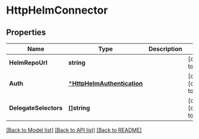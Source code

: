 # HttpHelmConnector

## Properties
Name | Type | Description | Notes
------------ | ------------- | ------------- | -------------
**HelmRepoUrl** | **string** |  | [default to null]
**Auth** | [***HttpHelmAuthentication**](HttpHelmAuthentication.md) |  | [optional] [default to null]
**DelegateSelectors** | **[]string** |  | [optional] [default to null]

[[Back to Model list]](../README.md#documentation-for-models) [[Back to API list]](../README.md#documentation-for-api-endpoints) [[Back to README]](../README.md)

